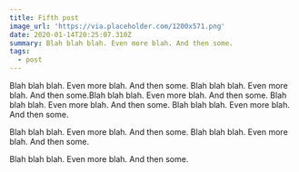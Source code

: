 ```yaml
---
title: Fifth post
image_url: 'https://via.placeholder.com/1200x571.png'
date: 2020-01-14T20:25:07.310Z
summary: Blah blah blah. Even more blah. And then some.
tags:
  - post
---
```

Blah blah blah. Even more blah. And then some. Blah blah blah. Even more blah. And then some.Blah blah blah. Even more blah. And then some. Blah blah blah. Even more blah. And then some. Blah blah blah. Even more blah. And then some.



Blah blah blah. Even more blah. And then some. Blah blah blah. Even more blah. And then some.

Blah blah blah. Even more blah. And then some.
